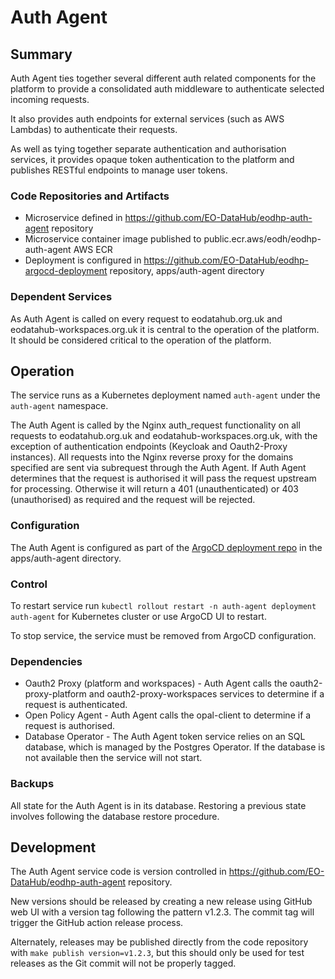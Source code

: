 # Auth Agent

## Summary

Auth Agent ties together several different auth related components for the platform to provide a consolidated auth middleware to authenticate selected incoming requests.

It also provides auth endpoints for external services (such as AWS Lambdas) to authenticate their requests.

As well as tying together separate authentication and authorisation services, it provides opaque token authentication to the platform and publishes RESTful endpoints to manage user tokens.

### Code Repositories and Artifacts

- Microservice defined in https://github.com/EO-DataHub/eodhp-auth-agent repository
- Microservice container image published to public.ecr.aws/eodh/eodhp-auth-agent AWS ECR
- Deployment is configured in https://github.com/EO-DataHub/eodhp-argocd-deployment repository, apps/auth-agent directory

### Dependent Services

As Auth Agent is called on every request to eodatahub.org.uk and eodatahub-workspaces.org.uk it is central to the operation of the platform. It should be considered critical to the operation of the platform.

## Operation

The service runs as a Kubernetes deployment named `auth-agent` under the `auth-agent` namespace.

The Auth Agent is called by the Nginx auth_request functionality on all requests to eodatahub.org.uk and eodatahub-workspaces.org.uk, with the exception of authentication endpoints (Keycloak and Oauth2-Proxy instances). All requests into the Nginx reverse proxy for the domains specified are sent via subrequest through the Auth Agent. If Auth Agent determines that the request is authorised it will pass the request upstream for processing. Otherwise it will return a 401 (unauthenticated) or 403 (unauthorised) as required and the request will be rejected.

### Configuration

The Auth Agent is configured as part of the [ArgoCD deployment repo](https://github.com/EO-DataHub/eodhp-argocd-deployment) in the apps/auth-agent directory.

### Control

To restart service run `kubectl rollout restart -n auth-agent deployment auth-agent` for Kubernetes cluster or use ArgoCD UI to restart.

To stop service, the service must be removed from ArgoCD configuration.

### Dependencies

- Oauth2 Proxy (platform and workspaces) - Auth Agent calls the oauth2-proxy-platform and oauth2-proxy-workspaces services to determine if a request is authenticated.
- Open Policy Agent - Auth Agent calls the opal-client to determine if a request is authorised.
- Database Operator - The Auth Agent token service relies on an SQL database, which is managed by the Postgres Operator. If the database is not available then the service will not start.

### Backups

All state for the Auth Agent is in its database. Restoring a previous state involves following the database restore procedure.

## Development

The Auth Agent service code is version controlled in https://github.com/EO-DataHub/eodhp-auth-agent repository.

New versions should be released by creating a new release using GitHub web UI with a version tag following the pattern v1.2.3. The commit tag will trigger the GitHub action release process.

Alternately, releases may be published directly from the code repository with `make publish version=v1.2.3`, but this should only be used for test releases as the Git commit will not be properly tagged.

